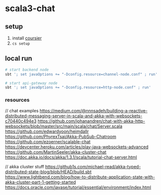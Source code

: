# scala3-chat

## setup

1. install [coursier](https://get-coursier.io/docs/cli-installation)
1. `cs setup`

## local run

```zsh
# start backend node
sbt '; set javaOptions += "-Dconfig.resource=channel-node.conf" ; run'

# start api-gateway node
sbt '; set javaOptions += "-Dconfig.resource=http-node.conf" ; run'
```

### resources

// chat examples
https://medium.com/@nnnsadeh/building-a-reactive-distributed-messaging-server-in-scala-and-akka-with-websockets-c70440c494e3
https://github.com/johanandren/chat-with-akka-http-websockets/blob/master/src/main/scala/chat/Server.scala
https://github.com/edwardyoon/heimdallr
https://github.com/PhyrexTsai/Akka-PubSub-Chatroom
https://github.com/ezoerner/scalable-chat
https://devcenter.heroku.com/articles/play-java-websockets-advanced
https://github.com/MartinSeeler/akka-cluster-chat
https://doc.akka.io/docs/akka/1.3.1/scala/tutorial-chat-server.html

// akka cluster stuff
https://github1s.com/michael-read/akka-typed-distributed-state-blog/blob/HEAD/build.sbt
https://www.lightbend.com/blog/how-to-distribute-application-state-with-akka-cluster-part-1-getting-started
https://docs.oracle.com/javase/tutorial/essential/environment/index.html
